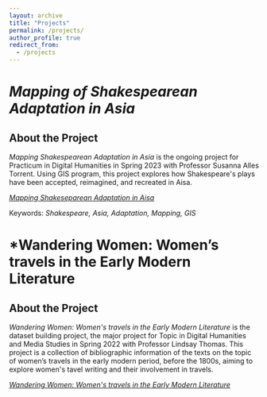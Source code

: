 ```yaml
---
layout: archive
title: "Projects"
permalink: /projects/
author_profile: true
redirect_from:
  - /projects
---
```


# *Mapping of Shakespearean Adaptation in Asia*

## About the Project
*Mapping Shakespearean Adaptation in Asia* is the ongoing project for Practicum in Digital Humanities in Spring 2023 with Professor Susanna Alles Torrent. Using GIS program, this project explores how Shakespeare's plays have been accepted, reimagined, and recreated in Aisa.

[*Mapping Shakeseparean Adaptation in Aisa*](https://austraea.github.io/MappingShakespeare/)

Keywords: *Shakespeare, Asia, Adaptation, Mapping, GIS*


# *Wandering Women: Women’s travels in the Early Modern Literature

## About the Project
*Wandering Women: Women's travels in the Early Modern Literature* is the dataset building project, the major project for Topic in Digital Humanities and Media Studies in Spring 2022 with Professor Lindsay Thomas. This project is a collection of bibliographic information of the texts on the topic of women’s travels in the early modern period, before the 1800s, aiming to explore women's tavel writing and their involvement in travels.  

[*Wandering Women: Women's travels in the Early Modern Literature*](https://austraea.github.io/DHProject2022/)



